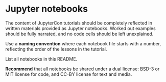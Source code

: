 # Jupyter notebooks

The content of JupyterCon tutorials should be completely reflected in written materials provided as Jupyter notebooks. 
Worked out examples should be fully narrated, and no code cells should be left unexplained. 

Use a **naming convention** where each notebook file starts with a number, reflecting the order of the lessons in the tutorial.

List all notebooks in this README.

**Recommend** that all notebooks be shared under a dual license: BSD-3 or MIT license for code, and CC-BY license for text and media.